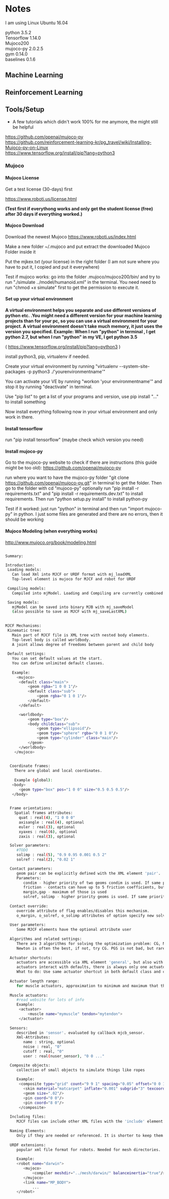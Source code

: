 # Notes

I am using Linux Ubuntu 16.04

python 3.5.2  
Tensorflow 1.14.0  
Mujoco200  
mujoco-py 2.0.2.5  
gym 0.14.0  
baselines 0.1.6  





## Machine Learning









## Reinforcement Learning
















## Tools/Setup

- A few tutorials which didn't work 100% for me anymore, the might still be helpful

https://github.com/openai/mujoco-py  
https://github.com/reinforcement-learning-kr/pg_travel/wiki/Installing-Mujoco-py-on-Linux  
https://www.tensorflow.org/install/pip?lang=python3




### Mujoco

#### Mujoco License

Get a test license (30-days) first

https://www.roboti.us/license.html

**(Test first if everythong works and only get the student license (free) after 30 days if everything worked.)**


#### Mujoco Download

Download the newest Mujoco https://www.roboti.us/index.html

Make a new folder ~/.mujoco and put extract the downloaded Mujoco Folder inside it

Put the mjkex.txt (your license) in the right folder (I am not sure where you have to put it, I copied and put it everywhere)

Test if mujoco works: go into the folder .mujoco/mujoco200/bin/ and try to run "./simulate ../model/humanoid.xml" in the terminal. 
You need need to run "chmod +x simulate" first to get the permission to execute it.

#### Set up your virtual environment

**A virtual environment helps you separate and use different versions of python etc. .You might need a different version for your machine learning projects than for your pc, so you can use a virtual environment for your project. A virtual environment doesn't take much memory, it just uses the version you specified. 
Example: When I run "python" in terminal , I get python 2.7, but when I run "python" in my VE, I get python 3.5**


( https://www.tensorflow.org/install/pip?lang=python3 )

install python3, pip, virtualenv if needed.

Create your virtual environment by running "virtualenv --system-site-packages -p python3 ./'yourenvironmentname'"

You can activate your VE by running "workon 'your environmentname'" and stop it by running "deactivate" in terminal.

Use "pip list" to get a list of your programs and version, use pip install "..." to install something

Now install everything following now in your virtual environment and only work in there.


#### Install tensorflow

run "pip install tensorflow" (maybe check which version you need)


#### Install mujoco-py

Go to the mujoco-py website to check if there are instructions (this guide might be too old):
https://github.com/openai/mujoco-py

run where you want to have the mujoco-py folder "git clone https://github.com/openai/mujoco-py.git" in terminal to get the folder.
Then go to the folder with cd "mujoco-py"
optionally run "pip install -r requirements.txt" and "pip install -r requirements.dev.txt" to install requirements.
Then run "python setup.py install" to install python-py

Test if it worked: just run "python" in terminal and then run "import mujoco-py" in python. I just some files are generated and there are no errors, then it should be working




#### Mujoco Modeling (when everything works) 

http://www.mujoco.org/book/modeling.html

```bash

Summary:

Introduction:  
 Loading models:   
   Can load Xml into MJCF or URDF format with mj_loadXML  
   Top-level element is mujoco for MJCF and robot for URDF
   
 Compiling models:   
   Compiled into mjModel. Loading and Compiling are currently combined in one step

 Saving models:  
   mjModel can be saved into binary MJB with mj_saveModel  
   (also possible to save as MJCF with mj_saveLastXML)
   
   
MJCF Mechanisms:  
 Kinematic tree:  
   Main part of MJCF file is XML tree with nested body elements.  
   Top-level body is called worldbody.  
   A joint allows degree of freedoms between parent and child body
   
 Default settings:  
   You can set default values at the start.  
   You can define unlimited default classes.
   
   Example: 
     <mujoco>
      <default class="main">
          <geom rgba="1 0 0 1"/>
          <default class="sub">
              <geom rgba="0 1 0 1"/>
          </default>
      </default>

      <worldbody>
          <geom type="box"/>
          <body childclass="sub">
              <geom type="ellipsoid"/>
              <geom type="sphere" rgba="0 0 1 0"/>
              <geom type="cylinder" class="main"/>
          </geom>
      </worldbody>
    </mujoco>
 
 
  Coordinate frames:   
    There are global and local coordinates.
    
    Example (global):
   <body>
      <geom type="box" pos="1 0 0" size="0.5 0.5 0.5"/>
   </body>
   
   
  Frame orientations:  
    Spatial frames attributes:  
      quat : real(4), "1 0 0 0"  
      axisangle : real(4), optional  
      euler : real(3), optional  
      xyaxes : real(6), optional  
      zaxis : real(3), optional

  Solver parameters:  
     #TODO  
     solimp : real(5), "0.9 0.95 0.001 0.5 2"  
     solref : real(2), "0.02 1"

  Contact parameters:  
     geom pair can be explicitly defined with the XML element 'pair'.  
     Parameters:  
        condim - higher priority of two geoms condim is used. If same priority then maximum of oth condims  
        friction - contacts can have up to 5 friction coefficients, but geoms can only have 3. Higher priority geoms friction is used  
        margin,gap - maximum of those is used  
        solref, solimp - higher priority geoms is used. If same priority then weighted average is used
        
  Contact override:  
     override attribute of flag enables/disables this mechanism.  
     o_margin, o_solref, o_solimp attributes of option specify new solver parameters
     
  User parameters:  
     Some MJCF elements have the optional attribute user
     
  Algorithms and related settings:  
     There are 3 algorithms for solving the optimization problem: CG, Newton, PGS. 
     Newton is often the best, if not, try CG. PGS is not bad, but rarely the best
     
  Actuator shortcuts:  
     actuators are accessible via XML element 'general', but also with motor, position, velocity, cylinder and muscle.
     actuators interact with defaults, there is always only one actuator used.
     What to do: Use same actuator shortcut in both default class and creation of actual element
     
  Actuator length range:
     for muscle actuators, approximation to minimum and maximum that the actuator can reach
     
  Muscle actuators:  
     #read website for lots of info
     Example:
      <actuator>
          <muscle name="mymuscle" tendon="mytendon">
      </actuator>
   
  Sensors:  
     described in 'sensor'. evaluated by callback mjcb_sensor.
     Xml-Attributes:
        name : string, optional
        noise : real, "0"
        cutoff : real, "0"
        user : real(nuser_sensor), "0 0 ..."

  Composite objects:
     collection of small objects to simulate things like ropes
     
     Example:
      <composite type="grid" count="9 9 1" spacing="0.05" offset="0 0 1">
        <skin material="matcarpet" inflate="0.001" subgrid="3" texcoord="true"/>
        <geom size=".02"/>
        <pin coord="0 0"/>
        <pin coord="8 0"/>
      </composite>
      
  Including files:
     MJCF files can include other XML files with the 'include' element
     
  Naming Elements:
     Only if they are needed or referenced. It is shorter to keep them nameless otherwise
    
  URDF extensions:
     popular xml file format for robots. Needed for mesh directories.
     
     Example:
     <robot name="darwin">
        <mujoco>
            <compiler meshdir="../mesh/darwin/" balanceinertia="true"/>
        </mujoco>
        <link name="MP_BODY">
            ...
     </robot>
  



     
     
  
   
     
        
```


### OpenAI



#### OpenAI - Gym
 
 Installing: https://github.com/openai/gym
 
 
 In Terminal: 
 
 git clone https://github.com/openai/gym.git
 cd gym
 pip install -e .
 
 
 
 
 Create your own environment:
 https://github.com/openai/gym/blob/master/docs/creating-environments.md
 
 https://www.novatec-gmbh.de/en/blog/creating-a-gym-environment/
 https://towardsdatascience.com/creating-a-custom-openai-gym-environment-for-stock-trading-be532be3910e
 https://stackoverflow.com/questions/45068568/how-to-create-a-new-gym-environment-in-openai


 Running Environment in Python:
 
 import gym
 
 
 import gym_"customenv"
 
 
 env = gym.make("EnvName")
 

 env.reset()
 
 
 env.step(env.action_space.sample())
 
 
 env.render()
 
 
 env.close()
 
 
 
 
 



#### OpenAI - Baselines

Installing: https://github.com/openai/baselines


 In Terminal: 
 
 git clone https://github.com/openai/baselines.git
 cd baselines
 pip install -e .



https://github.com/openai/baselines/issues/622


## Issues

I had problems because my PC was too old and didn't support AVX instructions (Intel i3 graphic cards and newer needed)


## Notes



## Gym Fetch Tree

```bash

gym  
  setup.py  
  gym  
    core.py  
    error.py  
    logger.py  
    version.py  
    __init__.py  
    envs  
      registration.py  
      __init__.py  
      robotics  
        utils.py  
        rotations.py (??)  
        robot_env.py  
        fetch_env.py  
        __init__.py  
        assets  
          fetch  
            robot.xml  
            shared.xml  
            reach.xml  
            push.xml  
            slide.xml  
            pick_and_place.xml  
          stl  
            base_link_collision.stl            
            bellows_link_collision.stl         
            elbow_flex_link_collision.stl      
            estop_link.stl                     
            forearm_roll_link_collision.stl    
            gripper_link.stl                   
            head_pan_link_collision.stl        
            head_tilt_link_collision.stl       
            laser_link.stl  
            l_wheel_link_collision.stl  
            r_wheel_link_collision.stl  
            shoulder_lift_link_collision.stl  
            shoulder_pan_link_collision.stl  
            torso_fixed_link.stl  
            torso_lift_link_collision.stl  
            upperarm_roll_link_collision.stl  
            wrist_flex_link_collision.stl  
            wrist_roll_link_collision.stl              
        fetch  
          reach.py  
          push.py  
          slide.py  
          pick_and_place.py  



```




**Folder structure explained**


```bash

-gym
    setup.py: Setting up everything for gym. Specify needed dependencies and packages for environments **No edit needed**  
    -gym  
        core.py: super class for environments, everything needed (Env class, reset(), render(), step() is in here) **Check this for more understanding**  
        error.py: Error classes  
        logger.py: warning/error message if current "level" is too high  
        version.py: sets this version  
        __init__.py: put files and folders together  
        -envs  
            registration.py: super class for registering environments  
            __init__.py: Register environments here **Edit if you insert new environment**  
            -robotics  
                utils.py: checks if mujoco_py is installed, robot (mocap) movements are controlled here  
                rotations.py (??)  
                robot_env.py: implementation of RoboticEnv methods **check this for understanding**  
                fetch_env.py: super class for fetch environments, attributes are set and explained here **check for understanding**
                __init__.py: import environments here **Edit if you insert new environment**   
                -assets  
                    -fetch  
                        robot.xml:  
                        shared.xml  
                        reach.xml  
                        push.xml  
                        slide.xml  
                        pick_and_place.xml  
                    -stl: Mesh files (Not accessible via editor)  
                        base_link_collision.stl            
                        bellows_link_collision.stl         
                        elbow_flex_link_collision.stl      
                        estop_link.stl                     
                        forearm_roll_link_collision.stl    
                        gripper_link.stl                   
                        head_pan_link_collision.stl        
                        head_tilt_link_collision.stl       
                        laser_link.stl  
                        l_wheel_link_collision.stl  
                        r_wheel_link_collision.stl  
                        shoulder_lift_link_collision.stl  
                        shoulder_pan_link_collision.stl  
                        torso_fixed_link.stl  
                        torso_lift_link_collision.stl  
                        upperarm_roll_link_collision.stl  
                        wrist_flex_link_collision.stl  
                        wrist_roll_link_collision.stl              
                -fetch  
                    reach.py  
                    push.py  
                    slide.py  
                    pick_and_place.py  

```


## Python Stuff

setuptools: Tools for installing and setting up python packages
sys: System-specific stuff, works strongly with interpreter
os.path: pathname manipulation






## Useful links

Paper: Basketball throw - https://www.ias.informatik.tu-darmstadt.de/uploads/Teaching/RobotLearningProject/Michels_Hochlaender_PPRL_2013.pdf



